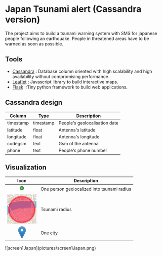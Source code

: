 # Japan Tsunami alert (Cassandra version)
The project aims to build a tsunami warning system with SMS for japanese people following an earthquake. People in threatened areas have to be warned as soon as possible. 

## Tools
- [Cassandra](http://cassandra.apache.org/) : Database column oriented with high scalability and high availability without compromising performance.
- [Leaflet](http://leafletjs.com/) : Javascript library to build interactive maps.
- [Flask](http://flask.pocoo.org/) ::Tiny python framework to build web applications.  

## Cassandra design
<table>
<thead>
<tr>
	<th>Column</th>
	<th>Type</th>
	<th>Description</th>
</tr>
</thead>
<tbody>
<tr>
	<td> timestamp </td>
	<td> timestamp </td>
	<td>People's geolocalisation date</td>
</tr>
<tr>
	<td> latitude </td>
	<td> float </td>
	<td>Antenna's latitude</td>
</tr>
<tr>
	<td> longitude </td>
	<td> float </td>
	<td>Antenna's longitude</td>
</tr>
<tr>
	<td> codegsm </td>
	<td> text </td>
	<td>Gsm of the antenna</td>
</tr>
<tr>
	<td> phone </td>
	<td> text </td>
	<td>People's phone number</td>
</tr>
</tbody>
</table>  

## Visualization  
<table>
<thead>
<tr>
	<th>Icon</th>
	<th>Description</th>
</tr>
</thead>
<tbody>
<tr>
	<td> <center><img src="pictures/greencircle.png" /><center> </td>
	<td>One person geolocalized into tsunami radius</td>
</tr>
<tr>
	<td> <center><img src="pictures/redcircle.png" /><center> </td>
	<td>Tsunami radius</td>
</tr>
<tr>
	<td> <center><img src="pictures/marker.png" /><center> </td>
	<td>One city</td>
</tr>
</tbody>
</table> 
![screen1Japan](pictures/screen1Japan.png)  